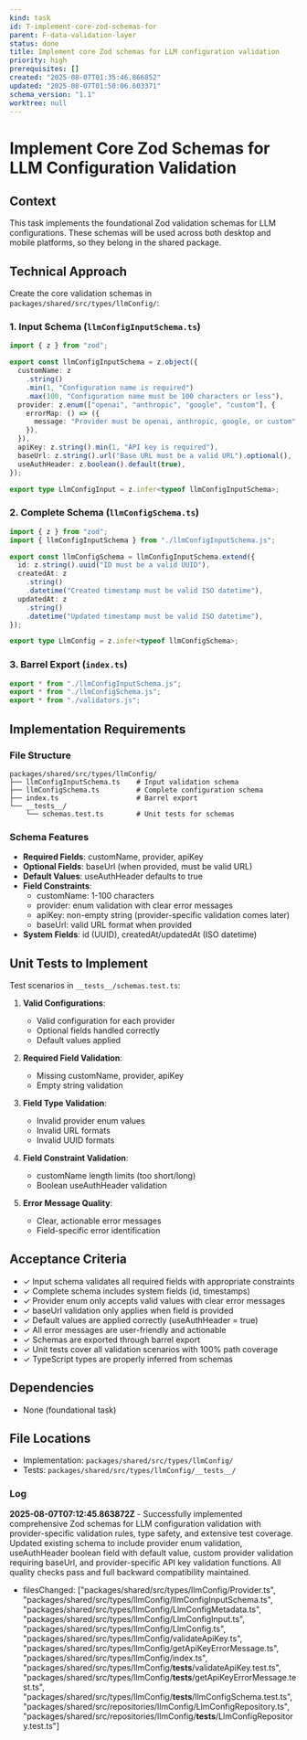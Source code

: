 ```yaml
---
kind: task
id: T-implement-core-zod-schemas-for
parent: F-data-validation-layer
status: done
title: Implement core Zod schemas for LLM configuration validation
priority: high
prerequisites: []
created: "2025-08-07T01:35:46.866852"
updated: "2025-08-07T01:50:06.603371"
schema_version: "1.1"
worktree: null
---
```


# Implement Core Zod Schemas for LLM Configuration Validation

## Context

This task implements the foundational Zod validation schemas for LLM configurations. These schemas will be used across both desktop and mobile platforms, so they belong in the shared package.

## Technical Approach

Create the core validation schemas in `packages/shared/src/types/llmConfig/`:

### 1. Input Schema (`llmConfigInputSchema.ts`)

```typescript
import { z } from "zod";

export const llmConfigInputSchema = z.object({
  customName: z
    .string()
    .min(1, "Configuration name is required")
    .max(100, "Configuration name must be 100 characters or less"),
  provider: z.enum(["openai", "anthropic", "google", "custom"], {
    errorMap: () => ({
      message: "Provider must be openai, anthropic, google, or custom",
    }),
  }),
  apiKey: z.string().min(1, "API key is required"),
  baseUrl: z.string().url("Base URL must be a valid URL").optional(),
  useAuthHeader: z.boolean().default(true),
});

export type LlmConfigInput = z.infer<typeof llmConfigInputSchema>;
```

### 2. Complete Schema (`llmConfigSchema.ts`)

```typescript
import { z } from "zod";
import { llmConfigInputSchema } from "./llmConfigInputSchema.js";

export const llmConfigSchema = llmConfigInputSchema.extend({
  id: z.string().uuid("ID must be a valid UUID"),
  createdAt: z
    .string()
    .datetime("Created timestamp must be valid ISO datetime"),
  updatedAt: z
    .string()
    .datetime("Updated timestamp must be valid ISO datetime"),
});

export type LlmConfig = z.infer<typeof llmConfigSchema>;
```

### 3. Barrel Export (`index.ts`)

```typescript
export * from "./llmConfigInputSchema.js";
export * from "./llmConfigSchema.js";
export * from "./validators.js";
```

## Implementation Requirements

### File Structure

```
packages/shared/src/types/llmConfig/
├── llmConfigInputSchema.ts    # Input validation schema
├── llmConfigSchema.ts         # Complete configuration schema
├── index.ts                   # Barrel export
└── __tests__/
    └── schemas.test.ts        # Unit tests for schemas
```

### Schema Features

- **Required Fields**: customName, provider, apiKey
- **Optional Fields**: baseUrl (when provided, must be valid URL)
- **Default Values**: useAuthHeader defaults to true
- **Field Constraints**:
  - customName: 1-100 characters
  - provider: enum validation with clear error messages
  - apiKey: non-empty string (provider-specific validation comes later)
  - baseUrl: valid URL format when provided
- **System Fields**: id (UUID), createdAt/updatedAt (ISO datetime)

## Unit Tests to Implement

Test scenarios in `__tests__/schemas.test.ts`:

1. **Valid Configurations**:
   - Valid configuration for each provider
   - Optional fields handled correctly
   - Default values applied

2. **Required Field Validation**:
   - Missing customName, provider, apiKey
   - Empty string validation

3. **Field Type Validation**:
   - Invalid provider enum values
   - Invalid URL formats
   - Invalid UUID formats

4. **Field Constraint Validation**:
   - customName length limits (too short/long)
   - Boolean useAuthHeader validation

5. **Error Message Quality**:
   - Clear, actionable error messages
   - Field-specific error identification

## Acceptance Criteria

- ✓ Input schema validates all required fields with appropriate constraints
- ✓ Complete schema includes system fields (id, timestamps)
- ✓ Provider enum only accepts valid values with clear error messages
- ✓ baseUrl validation only applies when field is provided
- ✓ Default values are applied correctly (useAuthHeader = true)
- ✓ All error messages are user-friendly and actionable
- ✓ Schemas are exported through barrel export
- ✓ Unit tests cover all validation scenarios with 100% path coverage
- ✓ TypeScript types are properly inferred from schemas

## Dependencies

- None (foundational task)

## File Locations

- Implementation: `packages/shared/src/types/llmConfig/`
- Tests: `packages/shared/src/types/llmConfig/__tests__/`

### Log

**2025-08-07T07:12:45.863872Z** - Successfully implemented comprehensive Zod schemas for LLM configuration validation with provider-specific validation rules, type safety, and extensive test coverage. Updated existing schema to include provider enum validation, useAuthHeader boolean field with default value, custom provider validation requiring baseUrl, and provider-specific API key validation functions. All quality checks pass and full backward compatibility maintained.

- filesChanged: ["packages/shared/src/types/llmConfig/Provider.ts", "packages/shared/src/types/llmConfig/llmConfigInputSchema.ts", "packages/shared/src/types/llmConfig/LlmConfigMetadata.ts", "packages/shared/src/types/llmConfig/LlmConfigInput.ts", "packages/shared/src/types/llmConfig/LlmConfig.ts", "packages/shared/src/types/llmConfig/validateApiKey.ts", "packages/shared/src/types/llmConfig/getApiKeyErrorMessage.ts", "packages/shared/src/types/llmConfig/index.ts", "packages/shared/src/types/llmConfig/__tests__/validateApiKey.test.ts", "packages/shared/src/types/llmConfig/__tests__/getApiKeyErrorMessage.test.ts", "packages/shared/src/types/llmConfig/__tests__/llmConfigSchema.test.ts", "packages/shared/src/repositories/llmConfig/LlmConfigRepository.ts", "packages/shared/src/repositories/llmConfig/__tests__/LlmConfigRepository.test.ts"]
